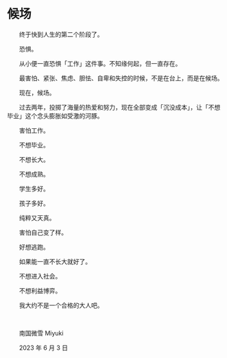 # 候场

　　终于快到人生的第二个阶段了。

　　恐惧。

　　从小便一直恐惧「工作」这件事。不知缘何起，但一直存在。

　　最害怕、紧张、焦虑、胆怯、自卑和失控的时候，不是在台上，而是在候场。

　　现在，候场。

　　过去两年，投掷了海量的热爱和努力，现在全部变成「沉没成本」，让「不想毕业」这个念头膨胀如受激的河豚。

　　害怕工作。

　　不想毕业。

　　不想长大。

　　不想成熟。

　　学生多好。

　　孩子多好。

　　纯粹又天真。

　　害怕自己变了样。

　　好想逃跑。

　　如果能一直不长大就好了。

　　不想进入社会。

　　不想利益博弈。

　　我大约不是一个合格的大人吧。

<br />

　　南国微雪 Miyuki

　　2023 年 6 月 3 日
